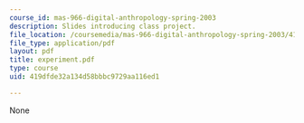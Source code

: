 ```yaml
---
course_id: mas-966-digital-anthropology-spring-2003
description: Slides introducing class project.
file_location: /coursemedia/mas-966-digital-anthropology-spring-2003/419dfde32a134d58bbbc9729aa116ed1_experiment.pdf
file_type: application/pdf
layout: pdf
title: experiment.pdf
type: course
uid: 419dfde32a134d58bbbc9729aa116ed1

---
```

None